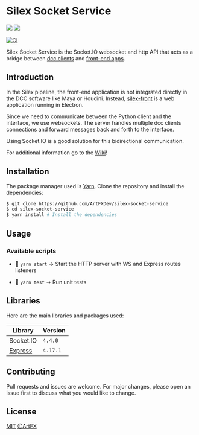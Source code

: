 # Silex Socket Service

![](https://img.shields.io/badge/JavaScript-323330?style=for-the-badge&logo=javascript&logoColor=F7DF1E)
![](https://img.shields.io/badge/Node.js-43853D?style=for-the-badge&logo=node.js&logoColor=white)

[![CI](https://github.com/ArtFXDev/silex-socket-service/actions/workflows/mocha.yml/badge.svg)](https://github.com/ArtFXDev/silex-socket-service/actions/workflows/mocha.yml)

Silex Socket Service is the Socket.IO websocket and http API that acts as a bridge between [dcc clients](https://github.com/ArtFXDev/silex_client) and [front-end apps](https://github.com/ArtFXDev/silex-front).

## Introduction

In the Silex pipeline, the front-end application is not integrated directly in the DCC software like Maya or Houdini. Instead, [silex-front](https://github.com/ArtFXDev/silex-front) is a web application running in Electron.

Since we need to communicate between the Python client and the interface, we use websockets. The server handles multiple dcc clients connections and forward messages back and forth to the interface.

Using Socket.IO is a good solution for this bidirectional communication.

For additional information go to the [Wiki](https://github.com/ArtFXDev/silex-socket-service/wiki)!

## Installation

The package manager used is [Yarn](https://yarnpkg.com/). Clone the repository and install the dependencies:

```bash
$ git clone https://github.com/ArtFXDev/silex-socket-service
$ cd silex-socket-service
$ yarn install # Install the dependencies
```

## Usage

### Available scripts

- 🚀 `yarn start` -> Start the HTTP server with WS and Express routes listeners

- 🧪 `yarn test` -> Run unit tests

## Libraries

Here are the main libraries and packages used:

| Library                   | Version  |
| ------------------------- | -------- |
| Socket.IO                 | `4.4.0`  |
| [Express](expressjs.com/) | `4.17.1` |

## Contributing

Pull requests and issues are welcome. For major changes, please open an issue first to discuss what you would like to change.

## License

[MIT](./LICENSE.md) [@ArtFX](https://artfx.school/)
